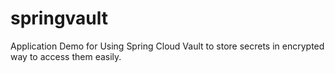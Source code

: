 # springvault

Application Demo for Using Spring Cloud Vault to store secrets in encrypted way to access them easily.